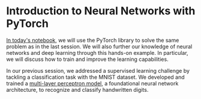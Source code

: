 # Introduction to Neural Networks with PyTorch

[In today's notebook](https://github.com/JaredKeithAveritt/AI_methods_in_advanced_materials_research/edit/main/Week_4/01_pytorch_mnist.ipynb), we will use the PyTorch library to solve the same problem as in the last session. We will also further our knowledge of neural networks and deep learning through this hands-on example. In particular, we will discuss how to train and improve the learning capabilities.  

In our previous session, we addressed a supervised learning challenge by tackling a classification task with the MNIST dataset. We developed and trained a [multi-layer perceptron model](https://github.com/JaredKeithAveritt/AI_methods_in_advanced_materials_research/edit/main/Week_3/01_introduction_mlp.ipynb), a foundational neural network architecture, to recognize and classify handwritten digits. 

